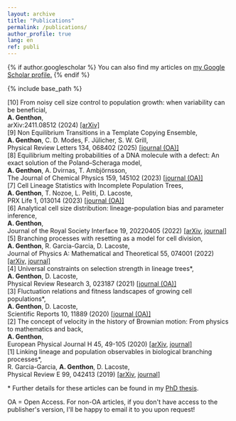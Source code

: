 ```yaml
---
layout: archive
title: "Publications"
permalink: /publications/
author_profile: true
lang: en
ref: publi
---
```


{% if author.googlescholar %}
  You can also find my articles on <u><a href="{{author.googlescholar}}">my Google Scholar profile</a>.</u>
{% endif %}

{% include base_path %}

<!--
{% for post in site.publications reversed %}
  {% include archive-single.html %}
{% endfor %}
-->

<div class="pub">
    <span class="mr-5">[10]</span> 
    <span>From noisy cell size control to population growth: when variability can be beneficial,<br>
	<b>A. Genthon</b>,<br>
	arXiv:2411.08512 (2024) <a href="https://arxiv.org/abs/2411.08512">[arXiv]</a>
    </span>
</div>


<div class="pub">
    <span class="mr-5">[9]</span> 
    <span>Non Equilibrium Transitions in a Template Copying Ensemble,<br>
	<b>A. Genthon</b>, C. D. Modes, F. Jülicher, S. W. Grill,<br>
	Physical Review Letters 134, 068402 (2025) <a href="https://journals.aps.org/prl/abstract/10.1103/PhysRevLett.134.068402">[journal (OA)]</a>
    </span>
</div>


<div class="pub">
    <span class="mr-5">[8]</span> 
    <span>Equilibrium melting probabilities of a DNA molecule with a defect: An exact solution of the Poland–Scheraga model,<br>
	<b>A. Genthon</b>, A. Dvirnas, T. Ambjörnsson,<br>
	The Journal of Chemical Physics 159, 145102 (2023) <a href="https://doi.org/10.1063/5.0168915">[journal (OA)]</a>
    </span>
</div>


<div class="pub">
    <span class="mr-5">[7]</span> 
    <span>Cell Lineage Statistics with Incomplete Population Trees,<br>
	<b>A. Genthon</b>, T. Nozoe, L. Peliti, D. Lacoste,<br>
	PRX Life 1, 013014 (2023) <a href="https://link.aps.org/doi/10.1103/PRXLife.1.013014">[journal (OA)]</a>
    </span>
</div>


<div class="pub">
    <span class="mr-5">[6]</span> 
    <span>Analytical cell size distribution: lineage-population bias and parameter inference,<br>
	<b>A. Genthon</b>,<br>
	Journal of the Royal Society Interface 19, 20220405 (2022) <a href="https://arxiv.org/abs/2206.06146">[arXiv,</a> <a href="https://doi.org/10.1098/rsif.2022.0405">journal]</a>
    </span>
</div>



<div class="pub">
    <span class="mr-5">[5]</span> 
    <span>Branching processes with resetting as a model for cell division,<br>
	<b>A. Genthon</b>, R. Garcia-Garcia, D. Lacoste,<br>
	Journal of Physics A: Mathematical and Theoretical 55, 074001 (2022) <a href="https://arxiv.org/abs/2110.15147">[arXiv,</a> <a href="https://iopscience.iop.org/article/10.1088/1751-8121/ac491a">journal]</a>
    </span>
</div>



<div class="pub">
    <span class="mr-5">[4]</span> 
    <span>Universal constraints on selection strength in lineage trees*,<br>
	<b>A. Genthon</b>, D. Lacoste,<br>
	Physical Review Research 3, 023187 (2021) <a href="https://journals.aps.org/prresearch/abstract/10.1103/PhysRevResearch.3.023187">[journal (OA)]</a> 
    </span>
</div>


<div class="pub">
    <span class="mr-5">[3]</span> 
    <span>Fluctuation relations and fitness landscapes of growing cell populations*,<br>
	<b>A. Genthon</b>, D. Lacoste,<br>
	Scientific Reports 10, 11889 (2020) <a href="https://www.nature.com/articles/s41598-020-68444-x">[journal (OA)]</a> 
    </span>
</div>


<div class="pub">
    <span class="mr-5">[2]</span> 
    <span>The concept of velocity in the history of Brownian motion: From physics to mathematics and back,<br>
	<b>A. Genthon</b>,<br>
	European Physical Journal H 45, 49-105 (2020) <a href="https://arxiv.org/abs/2006.05399">[arXiv,</a> <a href="https://link.springer.com/article/10.1140/epjh/e2020-10009-8">journal]</a>
    </span>
</div>


<div class="pub">
    <span class="mr-5">[1]</span> 
    <span>Linking lineage and population observables in biological branching processes*,<br>
	R. Garcia-Garcia, <b>A. Genthon</b>, D. Lacoste,<br>
	Physical Review E 99, 042413 (2019) <a href="https://arxiv.org/abs/1901.06932">[arXiv,</a> <a href="https://journals.aps.org/pre/abstract/10.1103/PhysRevE.99.042413">journal]</a>
    </span>
</div>



\* Further details for these articles can be found in my <a href="https://pastel.archives-ouvertes.fr/tel-03980960">PhD thesis</a>.

OA = Open Access. For non-OA articles, if you don't have access to the publisher's version, I'll be happy to email it to you upon request!

